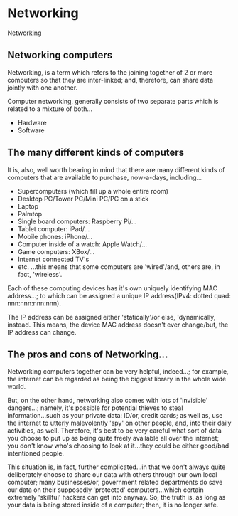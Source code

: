 # Networking
Networking

## Networking computers

Networking, is a term which refers to the joining together of 2 or more computers so that they are inter-linked; and, therefore, can share data jointly with one another.

Computer networking, generally consists of two separate parts which is related to a mixture of both...
- Hardware
- Software

## The many different kinds of computers

It is, also, well worth bearing in mind that there are many different kinds of computers that are available to purchase, now-a-days, including...
- Supercomputers (which fill up a whole entire room)
- Desktop PC/Tower PC/Mini PC/PC on a stick
- Laptop
- Palmtop
- Single board computers: Raspberry Pi/...
- Tablet computer: iPad/...
- Mobile phones: iPhone/...
- Computer inside of a watch: Apple Watch/...
- Game computers: XBox/...
- Internet connected TV's
- etc.
...this means that some computers are 'wired'/and, others are, in fact, 'wireless'.

Each of these computing devices has it's own uniquely identifying MAC address...; to which can be assigned a unique IP address(IPv4: dotted quad: nnn:nnn:nnn:nnn). 

The IP address can be assigned either 'statically'/or else, 'dynamically, instead. This means, the device MAC address doesn't ever change/but, the IP address can change.

## The pros and cons of Networking...

Networking computers together can be very helpful, indeed...; for example, the internet can be regarded as being the biggest library in the whole wide world.

But, on the other hand, networking also comes with lots of 'invisible' dangers...; namely, it's possible for potential thieves to steal information...such as your private data: ID/or, credit cards; as well as, use the internet to utterly malevolently 'spy' on other people, and, into their daily activities, as well. Therefore, it's best to be very careful what sort of data you choose to put up as being quite freely available all over the internet; you don't know who's choosing to look at it...they could be either good/bad intentioned people. 

This situation is, in fact, further complicated...in that we don't always quite deliberately choose to share our data with others through our own local computer; many businesses/or, government related departments do save our data on their supposedly 'protected' computers...which certain extremely 'skillful' hackers can get into anyway. So, the truth is, as long as your data is being stored inside of a computer; then, it is no longer safe. 
